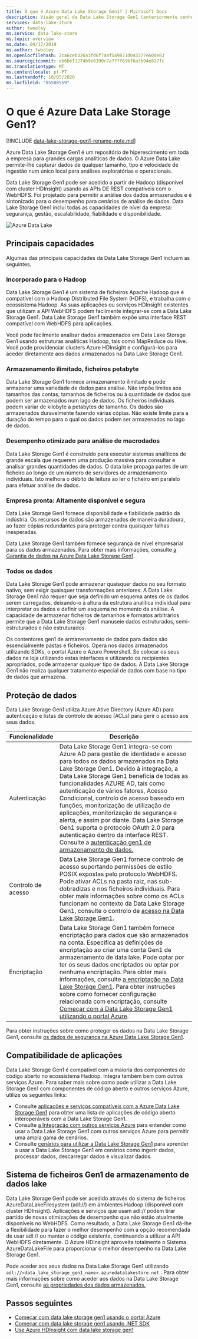 ```yaml
---
title: O que é Azure Data Lake Storage Gen1? | Microsoft Docs
description: Visão geral da Data Lake Storage Gen1 (anteriormente conhecida como Azure Data Lake Store), e o valor que fornece sobre outras lojas de dados
services: data-lake-store
author: twooley
ms.service: data-lake-store
ms.topic: overview
ms.date: 04/17/2019
ms.author: twooley
ms.openlocfilehash: 2ca6ceb326a1fd6f7aaf5a9871d043377e60de83
ms.sourcegitcommit: eb6bef1274b9e6390c7a77ff69bf6a3b94e827fc
ms.translationtype: MT
ms.contentlocale: pt-PT
ms.lasthandoff: 10/05/2020
ms.locfileid: "85508559"
---
```

# <a name="what-is-azure-data-lake-storage-gen1"></a>O que é Azure Data Lake Storage Gen1?

[!INCLUDE [data-lake-storage-gen1-rename-note.md](../../includes/data-lake-storage-gen1-rename-note.md)]

Azure Data Lake Storage Gen1 é um repositório de hiperescimento em toda a empresa para grandes cargas analíticas de dados. O Azure Data Lake permite-lhe capturar dados de qualquer tamanho, tipo e velocidade de ingestão num único local para análises exploratórias e operacionais.

Data Lake Storage Gen1 pode ser acedido a partir de Hadoop (disponível com cluster HDInsight) usando as APIs DE REST compatíveis com o WebHDFS. Foi projetado para permitir a análise dos dados armazenados e é sintonizado para o desempenho para cenários de análise de dados. Data Lake Storage Gen1 inclui todas as capacidades de nível da empresa: segurança, gestão, escalabilidade, fiabilidade e disponibilidade.

![Azure Data Lake](./media/data-lake-store-overview/data-lake-store-concept.png)

## <a name="key-capabilities"></a>Principais capacidades

Algumas das principais capacidades da Data Lake Storage Gen1 incluem as seguintes.

### <a name="built-for-hadoop"></a>Incorporado para o Hadoop

Data Lake Storage Gen1 é um sistema de ficheiros Apache Hadoop que é compatível com o Hadoop Distributed File System (HDFS), e trabalha com o ecossistema Hadoop. As suas aplicações ou serviços HDInsight existentes que utilizam a API WebHDFS podem facilmente integrar-se com a Data Lake Storage Gen1. Data Lake Storage Gen1 também expõe uma interface REST compatível com WebHDFS para aplicações.

Você pode facilmente analisar dados armazenados em Data Lake Storage Gen1 usando estruturas analíticas Hadoop, tais como MapReduce ou Hive. Você pode providenciar clusters Azure HDInsight e configurá-los para aceder diretamente aos dados armazenados na Data Lake Storage Gen1.

### <a name="unlimited-storage-petabyte-files"></a>Armazenamento ilimitado, ficheiros petabyte

Data Lake Storage Gen1 fornece armazenamento ilimitado e pode armazenar uma variedade de dados para análise. Não impõe limites aos tamanhos das contas, tamanhos de ficheiros ou à quantidade de dados que podem ser armazenados num lago de dados. Os ficheiros individuais podem variar de kilobyte a petabytes de tamanho. Os dados são armazenados duravelmente fazendo várias cópias. Não existe limite para a duração do tempo para o qual os dados podem ser armazenados no lago de dados.

### <a name="performance-tuned-for-big-data-analytics"></a>Desempenho otimizado para análise de macrodados

Data Lake Storage Gen1 é construído para executar sistemas analíticos de grande escala que requerem uma produção massiva para consultar e analisar grandes quantidades de dados. O data lake propaga partes de um ficheiro ao longo de um número de servidores de armazenamento individuais. Isto melhora o débito de leitura ao ler o ficheiro em paralelo para efetuar análise de dados.

### <a name="enterprise-ready-highly-available-and-secure"></a>Empresa pronta: Altamente disponível e segura

Data Lake Storage Gen1 fornece disponibilidade e fiabilidade padrão da indústria. Os recursos de dados são armazenados de maneira duradoura, ao fazer cópias redundantes para proteger contra quaisquer falhas inesperadas.

Data Lake Storage Gen1 também fornece segurança de nível empresarial para os dados armazenados. Para obter mais informações, consulte [a Garantia de dados na Azure Data Lake Storage Gen1](#DataLakeStoreSecurity).

### <a name="all-data"></a>Todos os dados

Data Lake Storage Gen1 pode armazenar quaisquer dados no seu formato nativo, sem exigir quaisquer transformações anteriores. A Data Lake Storage Gen1 não requer que seja definido um esquema antes de os dados serem carregados, deixando-o à altura da estrutura analítica individual para interpretar os dados e definir um esquema no momento da análise. A capacidade de armazenar ficheiros de tamanhos e formatos arbitrários permite que a Data Lake Storage Gen1 manuseie dados estruturados, semi-estruturados e não estruturados.

Os contentores gen1 de armazenamento de dados para dados são essencialmente pastas e ficheiros. Opera nos dados armazenados utilizando SDKs, o portal Azure e Azure Powershell. Se colocar os seus dados na loja utilizando estas interfaces e utilizando os recipientes apropriados, pode armazenar qualquer tipo de dados. A Data Lake Storage Gen1 não realiza qualquer tratamento especial de dados com base no tipo de dados que armazena.

## <a name="securing-data"></a><a name="DataLakeStoreSecurity"></a>Proteção de dados

Data Lake Storage Gen1 utiliza Azure Ative Directory (Azure AD) para autenticação e listas de controlo de acesso (ACLs) para gerir o acesso aos seus dados.

| Funcionalidade | Descrição |
| --- | --- |
| Autenticação |Data Lake Storage Gen1 integra-se com Azure AD para gestão de identidade e acesso para todos os dados armazenados na Data Lake Storage Gen1. Devido à integração, a Data Lake Storage Gen1 beneficia de todas as funcionalidades AZURE AD, tais como autenticação de vários fatores, Acesso Condicional, controlo de acesso baseado em funções, monitorização de utilização de aplicações, monitorização de segurança e alerta, e assim por diante. Data Lake Storage Gen1 suporta o protocolo OAuth 2.0 para autenticação dentro da interface REST. Consulte a [autenticação gen1 de armazenamento de dados.](data-lakes-store-authentication-using-azure-active-directory.md)|
| Controlo de acesso |Data Lake Storage Gen1 fornece controlo de acesso suportando permissões de estilo POSIX expostas pelo protocolo WebHDFS. Pode ativar ACLs na pasta raiz, nas sub-dobradizas e nos ficheiros individuais. Para obter mais informações sobre como os ACLs funcionam no contexto da Data Lake Storage Gen1, consulte o controlo de [acesso na Data Lake Storage Gen1](data-lake-store-access-control.md). |
| Encriptação |Data Lake Storage Gen1 também fornece encriptação para dados que são armazenados na conta. Especifica as definições de encriptação ao criar uma conta Gen1 de armazenamento de data lake. Pode optar por ter os seus dados encriptados ou optar por nenhuma encriptação. Para obter mais informações, consulte [a encriptação na Data Lake Storage Gen1](data-lake-store-encryption.md). Para obter instruções sobre como fornecer configuração relacionada com encriptação, consulte [Começar com a Data Lake Storage Gen1 utilizando o portal Azure](data-lake-store-get-started-portal.md). |

Para obter instruções sobre como proteger os dados na Data Lake Storage Gen1, consulte [os dados de segurança na Azure Data Lake Storage Gen1](data-lake-store-secure-data.md).

## <a name="application-compatibility"></a>Compatibilidade de aplicações

Data Lake Storage Gen1 é compatível com a maioria dos componentes de código aberto no ecossistema Hadoop. Integra também bem com outros serviços Azure. Para saber mais sobre como pode utilizar a Data Lake Storage Gen1 com componentes de código aberto e outros serviços Azure, utilize os seguintes links:

- Consulte [aplicações e serviços compatíveis com a Azure Data Lake Storage Gen1](data-lake-store-compatible-oss-other-applications.md) para obter uma lista de aplicações de código aberto interoperáveis com a Data Lake Storage Gen1.
- Consulte [a Integração com outros serviços Azure](data-lake-store-integrate-with-other-services.md) para entender como usar a Data Lake Storage Gen1 com outros serviços Azure para permitir uma ampla gama de cenários.
- Consulte [cenários para utilizar a Data Lake Storage Gen1](data-lake-store-data-scenarios.md) para aprender a usar a Data Lake Storage Gen1 em cenários como ingerir dados, processar dados, descarregar dados e visualizar dados.

## <a name="data-lake-storage-gen1-file-system"></a>Sistema de ficheiros Gen1 de armazenamento de dados lake

Data Lake Storage Gen1 pode ser acedido através do sistema de ficheiros AzureDataLakeFilesystem (adl://) em ambientes Hadoop (disponível com cluster HDInsight). Aplicações e serviços que usam adl:// podem tirar partido de novas otimizações de desempenho que não estão atualmente disponíveis no WebHDFS. Como resultado, a Data Lake Storage Gen1 dá-lhe a flexibilidade para fazer o melhor desempenho com a opção recomendada de usar adl:// ou manter o código existente, continuando a utilizar a API WebHDFS diretamente. O Azure HDInsight aproveita totalmente o Sistema AzureDataLakeFile para proporcionar o melhor desempenho na Data Lake Storage Gen1.

Pode aceder aos seus dados na Data Lake Storage Gen1 utilizando `adl://<data_lake_storage_gen1_name>.azuredatalakestore.net` . Para obter mais informações sobre como aceder aos dados na Data Lake Storage Gen1, consulte [as propriedades dos dados armazenados.](data-lake-store-get-started-portal.md#properties)

## <a name="next-steps"></a>Passos seguintes

- [Começar com data lake storage gen1 usando o portal Azure](data-lake-store-get-started-portal.md)
- [Começar com data lake storage gen1 usando .NET SDK](data-lake-store-get-started-net-sdk.md)
- [Use Azure HDInsight com data lake storage gen1](data-lake-store-hdinsight-hadoop-use-portal.md)